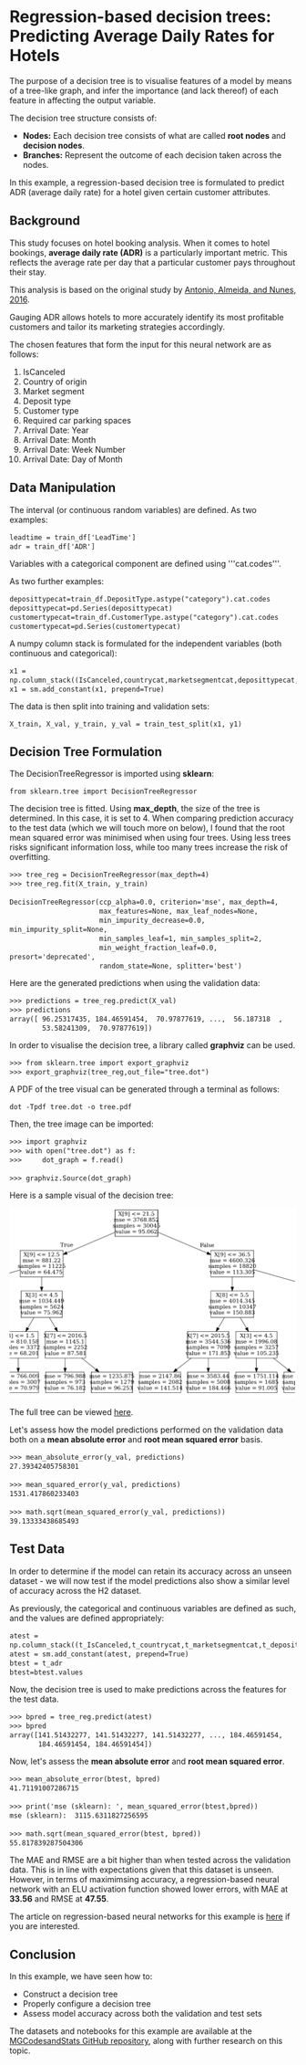 # Regression-based decision trees: Predicting Average Daily Rates for Hotels

The purpose of a decision tree is to visualise features of a model by means of a tree-like graph, and infer the importance (and lack thereof) of each feature in affecting the output variable.

The decision tree structure consists of:

- **Nodes:** Each decision tree consists of what are called **root nodes** and **decision nodes**. 
- **Branches:** Represent the outcome of each decision taken across the nodes.

In this example, a regression-based decision tree is formulated to predict ADR (average daily rate) for a hotel given certain customer attributes.

## Background

This study focuses on hotel booking analysis. When it comes to hotel bookings, **average daily rate (ADR)** is a particularly important metric. This reflects the average rate per day that a particular customer pays throughout their stay.

This analysis is based on the original study by [Antonio, Almeida, and Nunes, 2016](https://www.researchgate.net/publication/309379684_Using_Data_Science_to_Predict_Hotel_Booking_Cancellations).

Gauging ADR allows hotels to more accurately identify its most profitable customers and tailor its marketing strategies accordingly.

The chosen features that form the input for this neural network are as follows:

1. IsCanceled
2. Country of origin
3. Market segment
4. Deposit type
5. Customer type
6. Required car parking spaces
7. Arrival Date: Year
8. Arrival Date: Month
9. Arrival Date: Week Number
10. Arrival Date: Day of Month

## Data Manipulation

The interval (or continuous random variables) are defined. As two examples:

```
leadtime = train_df['LeadTime']
adr = train_df['ADR']
```

Variables with a categorical component are defined using '''cat.codes'''.

As two further examples:

```
deposittypecat=train_df.DepositType.astype("category").cat.codes
deposittypecat=pd.Series(deposittypecat)
customertypecat=train_df.CustomerType.astype("category").cat.codes
customertypecat=pd.Series(customertypecat)
```

A numpy column stack is formulated for the independent variables (both continuous and categorical):

```
x1 = np.column_stack((IsCanceled,countrycat,marketsegmentcat,deposittypecat,customertypecat,rcps,arrivaldateyear,arrivaldatemonthcat,arrivaldateweekno,arrivaldatedayofmonth))
x1 = sm.add_constant(x1, prepend=True)
```

The data is then split into training and validation sets:

```
X_train, X_val, y_train, y_val = train_test_split(x1, y1)
```

## Decision Tree Formulation

The DecisionTreeRegressor is imported using **sklearn**:

```
from sklearn.tree import DecisionTreeRegressor
```

The decision tree is fitted. Using **max_depth**, the size of the tree is determined. In this case, it is set to 4. When comparing prediction accuracy to the test data (which we will touch more on below), I found that the root mean squared error was minimised when using four trees. Using less trees risks significant information loss, while too many trees increase the risk of overfitting.

```
>>> tree_reg = DecisionTreeRegressor(max_depth=4)
>>> tree_reg.fit(X_train, y_train)

DecisionTreeRegressor(ccp_alpha=0.0, criterion='mse', max_depth=4,
                      max_features=None, max_leaf_nodes=None,
                      min_impurity_decrease=0.0, min_impurity_split=None,
                      min_samples_leaf=1, min_samples_split=2,
                      min_weight_fraction_leaf=0.0, presort='deprecated',
                      random_state=None, splitter='best')
```

Here are the generated predictions when using the validation data:

```
>>> predictions = tree_reg.predict(X_val)
>>> predictions
array([ 96.25317435, 184.46591454,  70.97877619, ...,  56.187318  ,
        53.58241309,  70.97877619])
```

In order to visualise the decision tree, a library called **graphviz** can be used.

```
>>> from sklearn.tree import export_graphviz
>>> export_graphviz(tree_reg,out_file="tree.dot")
```

A PDF of the tree visual can be generated through a terminal as follows:

```
dot -Tpdf tree.dot -o tree.pdf
```

Then, the tree image can be imported:

```
>>> import graphviz
>>> with open("tree.dot") as f:
>>>     dot_graph = f.read()

>>> graphviz.Source(dot_graph)
```

Here is a sample visual of the decision tree:

![decision-tree.png](decision-tree.png)

The full tree can be viewed [here](https://github.com/MGCodesandStats/hotel-modelling/blob/master/notebooks%20and%20datasets/tensorflow/tf-keras/tree.pdf).

Let's assess how the model predictions performed on the validation data both on a **mean absolute error** and **root mean squared error** basis.

```
>>> mean_absolute_error(y_val, predictions)
27.39342405758301

>>> mean_squared_error(y_val, predictions)
1531.417860233403

>>> math.sqrt(mean_squared_error(y_val, predictions))
39.13333438685493
```

## Test Data

In order to determine if the model can retain its accuracy across an unseen dataset - we will now test if the model predictions also show a similar level of accuracy across the H2 dataset.

As previously, the categorical and continuous variables are defined as such, and the values are defined appropriately:

```
atest = np.column_stack((t_IsCanceled,t_countrycat,t_marketsegmentcat,t_deposittypecat,t_customertypecat,t_rcps,t_arrivaldateyear,t_arrivaldatemonthcat,t_arrivaldateweekno,t_arrivaldatedayofmonth))
atest = sm.add_constant(atest, prepend=True)
btest = t_adr
btest=btest.values
```

Now, the decision tree is used to make predictions across the features for the test data.

```
>>> bpred = tree_reg.predict(atest)
>>> bpred
array([141.51432277, 141.51432277, 141.51432277, ..., 184.46591454,
       184.46591454, 184.46591454])
```

Now, let's assess the **mean absolute error** and **root mean squared error**.

```
>>> mean_absolute_error(btest, bpred)
41.71191007286715

>>> print('mse (sklearn): ', mean_squared_error(btest,bpred))
mse (sklearn):  3115.6311827256595

>>> math.sqrt(mean_squared_error(btest, bpred))
55.817839287504306
```

The MAE and RMSE are a bit higher than when tested across the validation data. This is in line with expectations given that this dataset is unseen. However, in terms of maximimsing accuracy, a regression-based neural network with an ELU activation function showed lower errors, with MAE at **33.56** and RMSE at **47.55**.

The article on regression-based neural networks for this example is [here](https://towardsdatascience.com/regression-based-neural-networks-with-tensorflow-v2-0-predicting-average-daily-rates-e20fffa7ac9a) if you are interested.

## Conclusion

In this example, we have seen how to:

- Construct a decision tree
- Properly configure a decision tree
- Assess model accuracy across both the validation and test sets

The datasets and notebooks for this example are available at the [MGCodesandStats GitHub repository](https://github.com/MGCodesandStats/hotel-modelling), along with further research on this topic.